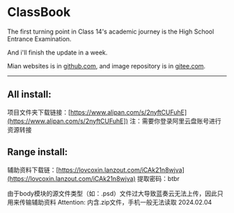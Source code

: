 # ClassBook
The first turning point in Class 14's academic journey is the High School Entrance Examination.

And i'll finish the update in a week.

Mian websites is in [github.com](https://github.com/lovcoxin/classbook), and image repository is in [gitee.com](https://gitee.com/lycolovcoxin/classbook).

---
## All install:
项目文件夹下载链接：[https://www.alipan.com/s/2nyftCUFuhE](https://www.alipan.com/s/2nyftCUFuhE])
注：需要你登录阿里云盘账号进行资源转接
  
## Range install:
辅助资料下载链：[https://lovcoxin.lanzout.com/iCAk21n8wjva](https://lovcoxin.lanzout.com/iCAk21n8wjva)
提取密码：btbr

由于body模块的源文件类型（如：.psd）文件过大导致蓝奏云无法上传，因此只用来传输辅助资料
Attention: 内含.zip文件，手机一般无法读取
2024.02.04


